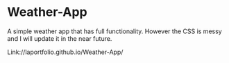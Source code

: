 # Weather-App

A simple weather app that has full functionality. However the CSS is messy and I will update it in the near future.

Link://laportfolio.github.io/Weather-App/
